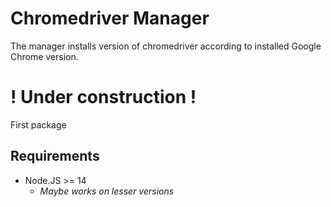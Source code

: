 Chromedriver Manager
====================

The manager installs version of chromedriver according to installed Google Chrome version.

# ! Under construction !
First package

## Requirements
* Node.JS >= 14
  * _Maybe works on lesser versions_
